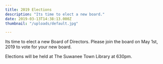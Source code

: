 ```yaml
---
title: 2019 Elections
description: "Its time to elect a new board."
date: 2019-03-13T14:38:13.000Z
thumbnail: "/uploads/default.jpg"

---
```

Its time to elect a new Board of Directors.  Please join the board on May 1st, 2019 to vote for your new board.

Elections will be held at The Suwanee Town Library at 630pm.
